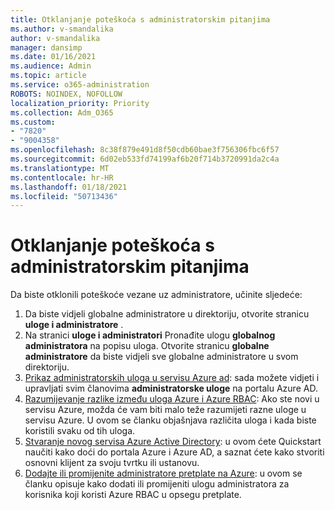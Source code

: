 ```yaml
---
title: Otklanjanje poteškoća s administratorskim pitanjima
ms.author: v-smandalika
author: v-smandalika
manager: dansimp
ms.date: 01/16/2021
ms.audience: Admin
ms.topic: article
ms.service: o365-administration
ROBOTS: NOINDEX, NOFOLLOW
localization_priority: Priority
ms.collection: Adm_O365
ms.custom:
- "7820"
- "9004358"
ms.openlocfilehash: 8c38f879e491d8f50cdb60bae3f756306fbc6f57
ms.sourcegitcommit: 6d02eb533fd74199af6b20f714b3720991da2c4a
ms.translationtype: MT
ms.contentlocale: hr-HR
ms.lasthandoff: 01/18/2021
ms.locfileid: "50713436"
---
```

# <a name="troubleshoot-administrator-issues"></a>Otklanjanje poteškoća s administratorskim pitanjima

Da biste otklonili poteškoće vezane uz administratore, učinite sljedeće:

1. Da biste vidjeli globalne administratore u direktoriju, otvorite stranicu **uloge i administratore** .
2. Na stranici **uloge i administratori** Pronađite ulogu **globalnog administratora** na popisu uloga. Otvorite stranicu **globalne administratore** da biste vidjeli sve globalne administratore u svom direktoriju.
3. [Prikaz administratorskih uloga u servisu Azure ad](https://docs.microsoft.com/azure/active-directory/roles/manage-roles-portal): sada možete vidjeti i upravljati svim članovima **administratorske uloge** na portalu Azure AD.
4. [Razumijevanje razlike između uloga Azure i Azure RBAC](https://docs.microsoft.com/azure/role-based-access-control/rbac-and-directory-admin-roles): Ako ste novi u servisu Azure, možda će vam biti malo teže razumijeti razne uloge u servisu Azure. U ovom se članku objašnjava različita uloga i kada biste koristili svaku od tih uloga.
5. [Stvaranje novog servisa Azure Active Directory](https://docs.microsoft.com/azure/active-directory/fundamentals/active-directory-access-create-new-tenant): u ovom ćete Quickstart naučiti kako doći do portala Azure i Azure AD, a saznat ćete kako stvoriti osnovni klijent za svoju tvrtku ili ustanovu.
6. [Dodajte ili promijenite administratore pretplate na Azure](https://docs.microsoft.com/azure/cost-management-billing/manage/add-change-subscription-administrator): u ovom se članku opisuje kako dodati ili promijeniti ulogu administratora za korisnika koji koristi Azure RBAC u opsegu pretplate.
